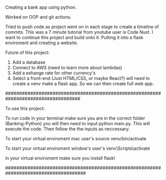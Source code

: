 Creating a bank app using python. 

Worked on OOP and git actions. 

Tried to push code as project went on in each stage to create a timeline of commits.
This was a 7 minute tutorial from youtube user is Code Nust. I want to continue this project
and build onto it. Putting it into a flask enviroment and creating a website. 

Future of this project:
1. Add a database
2. Connect to AWS (need to learn more about lambdas)
3. Add a exhange rate for other currency's
4. Select a front-end (Just HTML/CSS, or maybe React?) will need to create a venv 
    make a flask app. So we can then create full web app. 


###################################################################################


To use this project:

To run code in your terminal make sure you are in the correct folder (Banking-Python)
you will then need to input python main.py. This will execute the code. Then follow the 
the inputs as neccessary. 

To start your virtual enviroment mac user's
source venv/bin/activate

To start your virtual enviroment window's user's
venv\Scripts\activate

in your virtual enviroment make sure you install flask!


#####################################################################################

